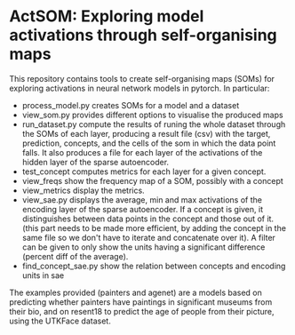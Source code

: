 # ActSOM: Exploring model activations through self-organising maps

This repository contains tools to create self-organising maps (SOMs) for exploring activations in neural network models in pytorch. In particular:
  - process_model.py creates SOMs for a model and a dataset
  - view_som.py provides different options to visualise the produced maps
  - run_dataset.py compute the results of runing the whole dataset through the SOMs of each layer, producing a result file (csv) with the target, prediction, concepts, and the cells of the som in which the data point falls. It also produces a file for each layer of the activations of the hidden layer of the sparse autoencoder.
  - test_concept computes metrics for each layer for a given concept.
  - view_freqs show the frequency map of a SOM, possibly with a concept
  - view_metrics display the metrics.
  - view_sae.py displays the average, min and max activations of the encoding layer of the sparse autoencoder. If a concept is given, it distinguishes between data points in the concept and those out of it. (this part needs to be made more efficient, by adding the concept in the same file so we don't have to iterate and concatenate over it). A filter can be given to only show the units having a significant difference (percent diff of the average).
  - find_concept_sae.py show the relation between concepts and encoding units in sae 
  
The examples provided (painters and agenet) are a models based on predicting whether painters have paintings in significant museums from their bio, and on resent18 to predict the age of people from their picture, using the UTKFace dataset.